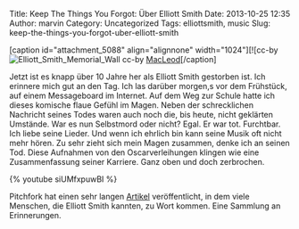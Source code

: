 Title: Keep The Things You Forgot: Über Elliott Smith
Date: 2013-10-25 12:35
Author: marvin
Category: Uncategorized
Tags: elliottsmith, music
Slug: keep-the-things-you-forgot-uber-elliott-smith

[caption id="attachment\_5088" align="alignnone" width="1024"][![cc-by
![Elliott_Smith_Memorial_Wall]({filename}/images/Elliott_Smith_Memorial_Wall.jpg)
cc-by
[MacLeod](https://en.wikipedia.org/wiki/File:Elliott_Smith_Memorial_Wall.jpg)[/caption]

Jetzt ist es knapp über 10 Jahre her als Elliott Smith gestorben ist.
Ich erinnere mich gut an den Tag. Ich las darüber morgen,s vor dem
Frühstück, auf einem Messageboard im Internet. Auf dem Weg zur Schule
hatte ich dieses komische flaue Gefühl im Magen. Neben der schrecklichen
Nachricht seines Todes waren auch noch die, bis heute, nicht geklärten
Umstände. War es nun Selbstmord oder nicht? Egal. Er war tot. Furchtbar.
Ich liebe seine Lieder. Und wenn ich ehrlich bin kann seine Musik oft
nicht mehr hören. Zu sehr zieht sich mein Magen zusammen, denke ich an
seinen Tod. Diese Aufnahmen von den Oscarverleihungen klingen wie eine
Zusammenfassung seiner Karriere. Ganz oben und doch zerbrochen.

{% youtube siUMfxpuwBI %}

Pitchfork hat einen sehr langen
[Artikel](http://pitchfork.com/features/articles/9246-elliott-smith/)
veröffentlicht, in dem viele Menschen, die Elliott Smith kannten, zu
Wort kommen. Eine Sammlung an Erinnerungen.

